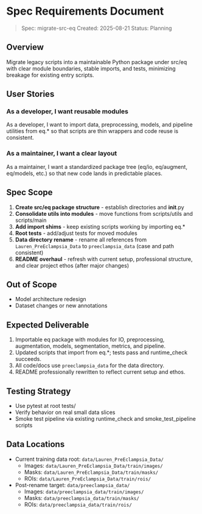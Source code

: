# Spec Requirements Document

> Spec: migrate-src-eq
> Created: 2025-08-21
> Status: Planning

## Overview

Migrate legacy scripts into a maintainable Python package under src/eq with clear module boundaries, stable imports, and tests, minimizing breakage for existing entry scripts.

## User Stories

### As a developer, I want reusable modules

As a developer, I want to import data, preprocessing, models, and pipeline utilities from eq.* so that scripts are thin wrappers and code reuse is consistent.

### As a maintainer, I want a clear layout

As a maintainer, I want a standardized package tree (eq/io, eq/augment, eq/models, etc.) so that new code lands in predictable places.

## Spec Scope

1. **Create src/eq package structure** - establish directories and __init__.py
2. **Consolidate utils into modules** - move functions from scripts/utils and scripts/main
3. **Add import shims** - keep existing scripts working by importing eq.*
4. **Root tests** - add/adjust tests for moved modules
5. **Data directory rename** - rename all references from `Lauren_PreEclampsia_Data` to `preeclampsia_data` (case and path consistent)
6. **README overhaul** - refresh with current setup, professional structure, and clear project ethos (after major changes)

## Out of Scope

- Model architecture redesign
- Dataset changes or new annotations

## Expected Deliverable

1. Importable eq package with modules for IO, preprocessing, augmentation, models, segmentation, metrics, and pipeline.
2. Updated scripts that import from eq.*; tests pass and runtime_check succeeds.
3. All code/docs use `preeclampsia_data` for the data directory.
4. README professionally rewritten to reflect current setup and ethos.

## Testing Strategy

- Use pytest at root tests/
- Verify behavior on real small data slices
- Smoke test pipeline via existing runtime_check and smoke_test_pipeline scripts

## Data Locations

- Current training data root: `data/Lauren_PreEclampsia_Data/`
  - Images: `data/Lauren_PreEclampsia_Data/train/images/`
  - Masks:  `data/Lauren_PreEclampsia_Data/train/masks/`
  - ROIs:   `data/Lauren_PreEclampsia_Data/train/rois/`
- Post-rename target: `data/preeclampsia_data/`
  - Images: `data/preeclampsia_data/train/images/`
  - Masks:  `data/preeclampsia_data/train/masks/`
  - ROIs:   `data/preeclampsia_data/train/rois/`


